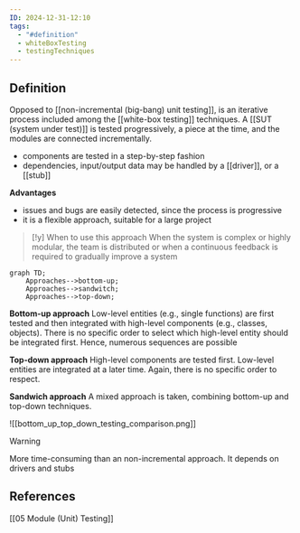 ```yaml
---
ID: 2024-12-31-12:10
tags:
  - "#definition"
  - whiteBoxTesting
  - testingTechniques
---
```

## Definition

Opposed to [[non-incremental (big-bang) unit testing]], is an iterative process included among the [[white-box testing]] techniques. A [[SUT (system under test)]] is tested progressively, a piece at the time, and the modules are connected incrementally.
- components are tested in a step-by-step fashion
- dependencies, input/output data may be handled by a [[driver]], or a [[stub]]

**Advantages**
- issues and bugs are easily detected, since the process is progressive
- it is a flexible approach, suitable for a large project 

> [!y] When to use this approach
> When the system is complex or highly modular, the team is distributed or when a continuous feedback is required to gradually improve a system

```mermaid
graph TD;
    Approaches-->bottom-up;
    Approaches-->sandwitch;
    Approaches-->top-down;
```

**Bottom-up approach**
Low-level entities (e.g., single functions) are first tested and then integrated with high-level components (e.g., classes, objects). There is no specific order to select which high-level entity should be integrated first. Hence, numerous sequences are possible

**Top-down approach**
High-level components are tested first. Low-level entities are integrated at a later time. Again, there is no specific order to respect.

**Sandwich approach**
A mixed approach is taken, combining bottom-up and top-down techniques.

![[bottom_up_top_down_testing_comparison.png]]

> [!warning]
> More time-consuming than an non-incremental approach. It depends on drivers and stubs

## References
[[05 Module (Unit) Testing]]